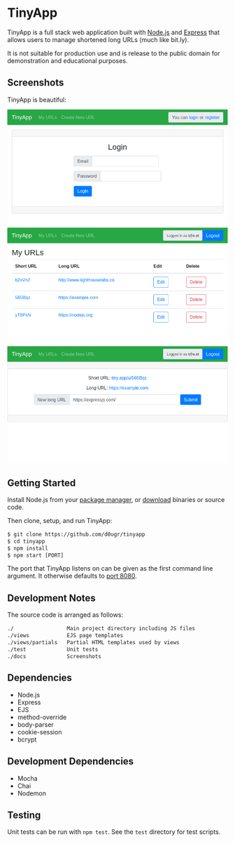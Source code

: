 # TinyApp

TinyApp is a full stack web application built with [Node.js](https://nodejs.org) and [Express](https://expressjs.com) that allows users to manage shortened long URLs (much like bit.ly).

It is not suitable for production use and is release to the public domain for demonstration and educational purposes.

## Screenshots

TinyApp is beautiful:

!["Login page"](docs/tinyapp-screenshot-01-login.png)
!["URL index"](docs/tinyapp-screenshot-02-url-index.png)
!["URL details"](docs/tinyapp-screenshot-03-url-details.png)

## Getting Started

Install Node.js from your [package manager](https://nodejs.org/en/download/package-manager/), or [download](https://nodejs.org/en/download/) binaries or source code.

Then clone, setup, and run TinyApp:

```
$ git clone https://github.com/d0ugr/tinyapp
$ cd tinyapp
$ npm install
$ npm start [PORT]
```

The port that TinyApp listens on can be given as the first command line argument.  It otherwise defaults to [port 8080](http://localhost:8080).

## Development Notes

The source code is arranged as follows:

```
./                 Main project directory including JS files
./views            EJS page templates
./views/partials   Partial HTML templates used by views
./test             Unit tests
./docs             Screenshots
```

## Dependencies

- Node.js
- Express
- EJS
- method-override
- body-parser
- cookie-session
- bcrypt

## Development Dependencies

- Mocha
- Chai
- Nodemon

## Testing

Unit tests can be run with `npm test`.  See the `test` directory for test scripts.
